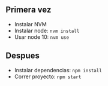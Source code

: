 ## Primera vez
- Instalar NVM
- Instalar node: `nvm install`
- Usar node 10: `nvm use`

## Despues
- Instalar dependencias: `npm install`
- Correr proyecto: `npm start`
